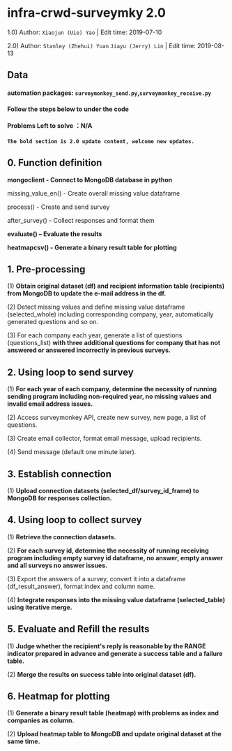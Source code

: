 # infra-crwd-surveymky 2.0
1.0) Author: `Xiaojun (Uie) Yao` | Edit time: 2019-07-10

2.0) Author: `Stanley (Zhehui) Yuan` `Jiayu (Jerry) Lin` | Edit time: 2019-08-13
## Data

#### automation packages: `surveymonkey_send.py`,`surveymonkey_receive.py`

#### Follow the steps below to under the code

#### Problems Left to solve ：N/A
#### `The bold section is 2.0 update content, welcome new updates.`

## 0. Function definition
**mongoclient - Connect to MongoDB database in python**

missing_value_en() - Create overall missing value dataframe

process() - Create and send survey 

after_survey() - Collect responses and format them

**evaluate() – Evaluate the results**

**heatmapcsv() - Generate a binary result table for plotting**

## 1. Pre-processing
(1) **Obtain original dataset (df) and recipient information table (recipients) from MongoDB to update the e-mail address in the df.**

(2) Detect missing values and define missing value dataframe (selected_whole) including corresponding company, year, automatically generated questions and so on.

(3) For each company each year, generate a list of questions (questions_list) **with three additional questions for company that has not answered or answered incorrectly in previous surveys.**

## 2. Using loop to send survey
(1) **For each year of each company, determine the necessity of running sending program including non-required year, no missing values and invalid email address issues.**

(2) Access surveymonkey API, create new survey, new page, a list of questions.

(3) Create email collector, format email message, upload recipients.

(4) Send message (default one minute later).

## 3. Establish connection
(1) **Upload connection datasets (selected_df/survey_id_frame) to MongoDB for responses collection.**

## 4. Using loop to collect survey
(1) **Retrieve the connection datasets.**

(2) **For each survey id, determine the necessity of running receiving program including empty survey id dataframe, no answer, empty answer and all surveys no answer issues.**

(3) Export the answers of a survey, convert it into a dataframe (df_result_answer), format index and column name.

(4) **Integrate responses into the missing value dataframe (selected_table) using iterative merge.**

## 5. Evaluate and Refill the results
(1) **Judge whether the recipient's reply is reasonable by the RANGE indicator prepared in advance and generate a success table and a failure table.**

(2) **Merge the results on success table into original dataset (df).**

## 6. Heatmap for plotting
(1) **Generate a binary result table (heatmap) with problems as index and companies as column.**

(2) **Upload heatmap table to MongoDB and update original dataset at the same time.**








